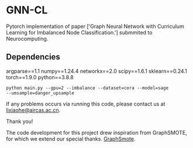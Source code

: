 # GNN-CL
Pytorch implementation of paper ['Graph Neural Network with Curriculum Learning for Imbalanced Node Classification.'] submmited to Neurocomputing.

## Dependencies
argparse==1.1
numpy==1.24.4
networkx==2.0
scipy==1.6.1
sklearn==0.24.1
torch==1.9.0
python==3.8.8


<code>python main.py --gpu=2 --imbalance --dataset=cora --model=sage --umsample=danger_upsample</code>

If any problems occurs via running this code, please contact us at lixiaohe@aircas.ac.cn.

Thank you!

The code development for this project drew inspiration from GraphSMOTE, for which we extend our special thanks.
 [GraphSmote](https://github.com/TianxiangZhao/GraphSmote).
 

